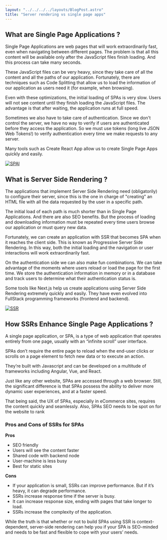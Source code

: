 ```yaml
---
layout: "../../../../layouts/BlogPost.astro"
title: "Server rendering vs single page apps"
---
```


## What are Single Page Applications ?

Single Page Applications are web pages that will work extraordinarily fast, even when navigating between different pages. The problem is that all this content will be available only after the JavaScript files finish loading. And this process can take many seconds.

These JavaScript files can be very heavy, since they take care of all the content and all the paths of our application. Fortunately, there are techniques such as Code Splitting that allow us to load the information of our application as users need it (for example, when browsing).

Even with these optimizations, the initial loading of SPAs is very slow. Users will not see content until they finish loading the JavaScript files. The advantage is that after waiting, the application runs at full speed.

Sometimes we also have to take care of authentication. Since we don't control the server, we have no way to verify if users are authenticated before they access the application. So we must use tokens (long live JSON Web Tokens!) to verify authentication every time we make requests to any server.

Many tools such as Create React App allow us to create Single Page Apps quickly and easily.

[![SPAl](https://i.ytimg.com/vi/6BozpmSjk-Y/maxresdefault.jpg)](https://youtu.be/6BozpmSjk-Y "SPA")

## What is Server Side Rendering ?

The applications that implement Server Side Rendering need (obligatorily) to configure their server, since this is the one in charge of "creating" an HTML file with all the data requested by the user in a specific path.

The initial load of each path is much shorter than in Single Page Applications. And there are also SEO benefits. But the process of loading and downloading information must be repeated every time users browse our application or must query new data.

Fortunately, we can create an application with SSR that becomes SPA when it reaches the client side. This is known as Progressive Server Side Rendering. In this way, both the initial loading and the navigation or user interactions will work extraordinarily fast.

On the authentication side we can also make fun combinations. We can take advantage of the moments where users reload or load the page for the first time. We store the authentication information in memory or in a database and track users to determine what their authentication status is.

Some tools like Next.js help us create applications using Server Side Rendering extremely quickly and easily. They have even evolved into FullStack programming frameworks (frontend and backend).

[![SSR](https://i.ytimg.com/vi/RAhYnK0v3rk/maxresdefault.jpg)](https://youtu.be/RAhYnK0v3rk "SSR")

## How SSRs Enhance Single Page Applications ?

A single page application, or SPA, is a type of web application that operates entirely from one page, usually with an “infinite scroll” user interface.

SPAs don’t require the entire page to reload when the end-user clicks or scrolls on a page element to fetch new data or to execute an action.

They’re built with Javascript and can be developed on a multitude of frameworks including Angular, Vue, and React.

Just like any other website, SPAs are accessed through a web browser. Still, the significant difference is that SPAs possess the ability to deliver more dynamic user experiences, and at a faster speed.

That being said, the UX of SPAs, especially in eCommerce sites, requires the content quickly and seamlessly. Also, SPAs SEO needs to be spot on for the website to rank

### Pros and Cons of SSRs for SPAs

**Pros**

- SEO friendly
- Users will see the content faster
- Shared code with backend node
- User-machine is less busy
- Best for static sites

**Cons**

- If your application is small, SSRs can improve performance. But if it’s heavy, it can degrade performance.
- SSRs increase response time if the server is busy.
- It can increase response size, ending with pages that take longer to load.
- SSRs increase the complexity of the application.

While the truth is that whether or not to build SPAs using SSR is context-dependent, server-side rendering can help you if your SPA is SEO-minded and needs to be fast and flexible to cope with your users’ needs.
